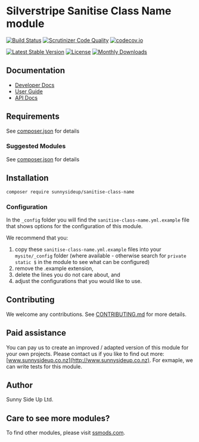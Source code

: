 # Silverstripe Sanitise Class Name module
[![Build Status](https://travis-ci.org/sunnysideup/silverstripe-sanitise-class-name.svg?branch=master)](https://travis-ci.org/sunnysideup/silverstripe-sanitise-class-name)
[![Scrutinizer Code Quality](https://scrutinizer-ci.com/g/sunnysideup/silverstripe-sanitise-class-name/badges/quality-score.png?b=master)](https://scrutinizer-ci.com/g/sunnysideup/silverstripe-sanitise-class-name/?branch=master)
[![codecov.io](https://codecov.io/github/sunnysideup/silverstripe-sanitise-class-name/coverage.svg?branch=master)](https://codecov.io/github/sunnysideup/silverstripe-sanitise-class-name?branch=master)

[![Latest Stable Version](https://poser.pugx.org/sunnysideup/sanitise-class-name/version)](https://packagist.org/packages/sunnysideup/sanitise-class-name)
[![License](https://poser.pugx.org/sunnysideup/sanitise-class-name/license)](https://packagist.org/packages/sunnysideup/sanitise-class-name)
[![Monthly Downloads](https://poser.pugx.org/sunnysideup/sanitise-class-name/d/monthly)](https://packagist.org/packages/sunnysideup/sanitise-class-name)


## Documentation



 * [Developer Docs](docs/en/INDEX.md)
 * [User Guide](docs/en/userguide.md)
 * [API Docs](http://docs.ssmods.com/sunnysideup/sanitise-class-name/classes.xhtml)


## Requirements



See [composer.json](composer.json) for details


### Suggested Modules



See [composer.json](composer.json) for details


## Installation


```
composer require sunnysideup/sanitise-class-name
```

### Configuration



In the `_config` folder you will find the `sanitise-class-name.yml.example`
file that shows options for the configuration of this module.

We recommend that you:

  1. copy these `sanitise-class-name.yml.example` files into your
`mysite/_config` folder (where available - otherwise search for `private static $` in the module to see what can be configured)
  2. remove the .example extension,
  3. delete the lines you do not care about, and
  4. adjust the configurations that you would like to use.


## Contributing



We welcome any contributions. See [CONTRIBUTING.md](CONTRIBUTING.md) for more details.

## Paid assistance



You can pay us to create an improved / adapted version of this module for your own projects.  Please contact us if you like to find out more: [www.sunnysideup.co.nz](http://www.sunnysideup.co.nz).  For exmaple, we can write tests for this module.  

## Author



Sunny Side Up Ltd.


## Care to see more modules?

To find other modules, please visit [ssmods.com](http://ssmods.com/).
